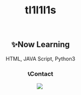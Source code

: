 <div align=center><h1> tl1l1l1s </h1>
<br>
<h2> ✨Now Learning </h2>
  <p> HTML, JAVA Script, Python3 </p>
<h3> 📞Contact </h3>
  <p> <a href="https://github.com/tl1l1l1s"><img src="https://img.shields.io/badge/github-black?style=flat-square&logo=181717&logoColor=white&link=https://github.com.tl1l1l1s"/></a>&nbsp </p>
</div>
